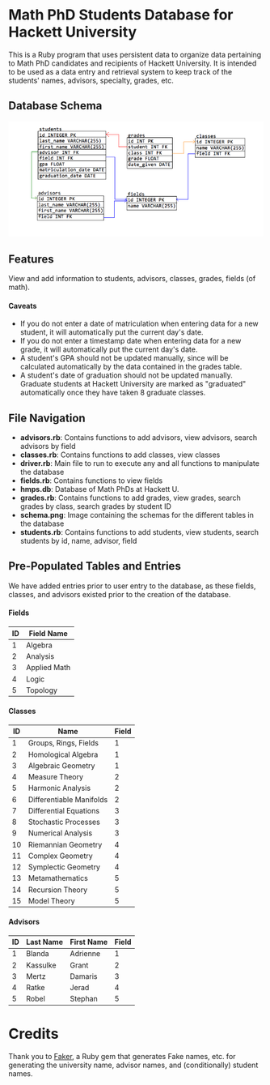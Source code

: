 # Math PhD Students Database for Hackett University

This is a Ruby program that uses persistent data to organize data pertaining to Math PhD candidates and recipients of Hackett University. It is intended to be used as a data entry and retrieval system to keep track of the students' names, advisors, specialty, grades, etc.

## Database Schema

![Database Schema](schema.png)

## Features

View and add information to students, advisors, classes, grades, fields (of math).

#### Caveats

   * If you do not enter a date of matriculation when entering data for a new student, it will automatically put the current day's date.
   * If you do not enter a timestamp date when entering data for a new grade, it will automatically put the current day's date.
   * A student's GPA should not be updated manually, since will be calculated automatically by the data contained in the grades table.
   * A student's date of graduation should not be updated manually. Graduate students at Hackett University are marked as "graduated" automatically once they have taken 8 graduate classes.

## File Navigation

* **advisors.rb**: Contains functions to add advisors, view advisors, search advisors by field
* **classes.rb**: Contains functions to add classes, view classes
* **driver.rb**: Main file to run to execute any and all functions to manipulate the database
* **fields.rb**: Contains functions to view fields
* **hmps.db**: Database of Math PhDs at Hackett U.
* **grades.rb**: Contains functions to add grades, view grades, search grades by class, search grades by student ID
* **schema.png**: Image containing the schemas for the different tables in the database
* **students.rb**: Contains functions to add students, view students, search students by id, name, advisor, field

## Pre-Populated Tables and Entries

We have added entries prior to user entry to the database, as these fields, classes, and advisors existed prior to the creation of the database.

#### Fields


| ID  | Field Name    |
|---- |-------------- |
| 1   | Algebra       |
| 2   | Analysis      |
| 3   | Applied Math  |
| 4   | Logic         |
| 5   | Topology      |

#### Classes

| ID  | Name                      | Field   |
|---- |-------------------------- |-------  |
| 1   | Groups, Rings, Fields     | 1       |
| 2   | Homological Algebra       | 1       |
| 3   | Algebraic Geometry        | 1       |
| 4   | Measure Theory            | 2       |
| 5   | Harmonic Analysis         | 2       |
| 6   | Differentiable Manifolds  | 2       |
| 7   | Differential Equations    | 3       |
| 8   | Stochastic Processes      | 3       |
| 9   | Numerical Analysis        | 3       |
| 10  | Riemannian Geometry       | 4       |
| 11  | Complex Geometry          | 4       |
| 12  | Symplectic Geometry       | 4       |
| 13  | Metamathematics           | 5       |
| 14  | Recursion Theory          | 5       |
| 15  | Model Theory              | 5       |

#### Advisors

| ID  | Last Name   | First Name  | Field   |
|---- |-----------  |------------ |-------  |
| 1   | Blanda      | Adrienne    | 1       |
| 2   | Kassulke    | Grant       | 2       |
| 3   | Mertz       | Damaris     | 3       |
| 4   | Ratke       | Jerad       | 4       |
| 5   | Robel       | Stephan     | 5       |

# Credits

Thank you to [Faker](https://github.com/stympy/faker), a Ruby gem that generates Fake names, etc. for generating the university name, advisor names, and (conditionally) student names.